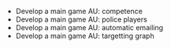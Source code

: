 - Develop a main game AU: competence
- Develop a main game AU: police players
- Develop a main game AU: automatic emailing
- Develop a main game AU: targetting graph
